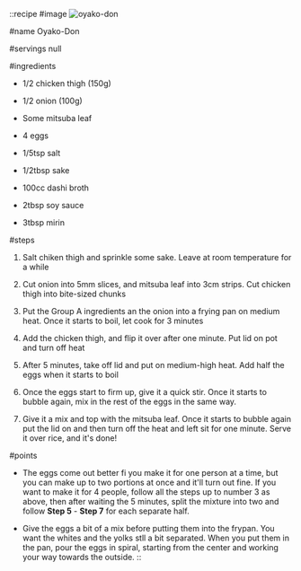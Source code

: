 ::recipe
#image
![oyako-don](/img/vol7/oyako-don.jpg)

#name
Oyako-Don

#servings
null

#ingredients
- 1/2 chicken thigh (150g)
- 1/2 onion (100g)
- Some mitsuba leaf
- 4 eggs
- 1/5tsp salt
- 1/2tbsp sake

- 100cc dashi broth
- 2tbsp soy sauce
- 3tbsp mirin

#steps
1. Salt chiken thigh and sprinkle some sake. Leave at room temperature for a while

2. Cut onion into 5mm slices, and mitsuba leaf into 3cm strips. Cut chicken thigh into bite-sized chunks

3. Put the Group A ingredients an the onion into a frying pan on medium heat. Once it starts to boil, let cook for 3 minutes

4. Add the chicken thigh, and flip it over after one minute. Put lid on pot and turn off heat

5. After 5 minutes, take off lid and put on medium-high heat. Add half the eggs when it starts to boil

6. Once the eggs start to firm up, give it a quick stir. Once it starts to bubble again, mix in the rest of the eggs in the same way.

7. Give it a mix and top with the mitsuba leaf. Once it starts to bubble again put the lid on and then turn off the heat and left sit for one minute. Serve it over rice, and it's done!

#points
- The eggs come out better fi you make it for one person at a time, but you can make up to two portions at once and it'll turn out fine. If you want to make it for 4 people, follow all the steps up to number 3 as above, then after waiting the 5 minutes, split the mixture into two and follow **Step 5** - **Step 7** for each separate half.

- Give the eggs a bit of a mix before putting them into the frypan. You want the whites and the yolks stll a bit separated. When you put them in the pan, pour the eggs in spiral, starting from the center and working your way towards the outside.
::